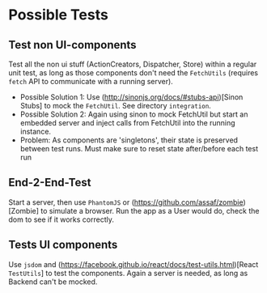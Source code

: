Possible Tests
==============

Test non UI-components
----------------------
Test all the non ui stuff (ActionCreators, Dispatcher, Store) within a regular unit test, as long as those components
don't need the `FetchUtils` (requires `fetch` API to communicate with a running server).

* Possible Solution 1: Use (http://sinonjs.org/docs/#stubs-api)[Sinon Stubs] to mock the `FetchUtil`. See directory `integration`.
* Possible Solution 2: Again using sinon to mock FetchUtil but start an embedded server and inject calls from FetchUtil into the running instance.
* Problem: As components are 'singletons', their state is preserved between test runs. Must make sure to reset state after/before each test run


End-2-End-Test
--------------
Start a server, then use `PhantomJS` or (https://github.com/assaf/zombie)[Zombie] to simulate a browser. Run the app as a User would do, check
 the dom to see if it works correctly.
 


Tests UI components
-------------------
Use `jsdom` and  (https://facebook.github.io/react/docs/test-utils.html)[React `TestUtils`] to test the components.
Again a server is needed, as long as Backend can't be mocked.

